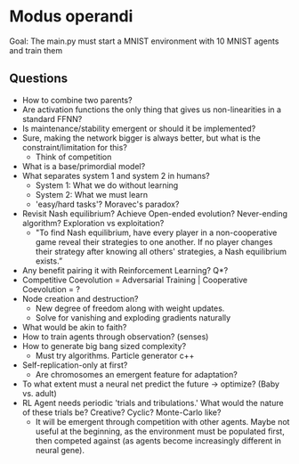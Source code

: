 # Modus operandi

Goal: The main.py must start a MNIST environment with 10 MNIST agents and train them

## Questions

- How to combine two parents?
- Are activation functions the only thing that gives us non-linearities in a standard FFNN?
- Is maintenance/stability emergent or should it be implemented?
- Sure, making the network bigger is always better, but what is the constraint/limitation for this?
  - Think of competition
- What is a base/primordial model?
- What separates system 1 and system 2 in humans?
  - System 1: What we do without learning
  - System 2: What we must learn
  - 'easy/hard tasks'? Moravec's paradox?
- Revisit Nash equilibrium? Achieve Open-ended evolution? Never-ending algorithm? Exploration vs exploitation?
  - "To find Nash equilibrium, have every player in a non-cooperative game reveal their strategies to one another. If no player changes their strategy after knowing all others' strategies, a Nash equilibrium exists.”
- Any benefit pairing it with Reinforcement Learning? Q*?
- Competitive Coevolution = Adversarial Training | Cooperative Coevolution = ?
- Node creation and destruction?
  - New degree of freedom along with weight updates.
  - Solve for vanishing and exploding gradients naturally
- What would be akin to faith?
- How to train agents through observation? (senses)
- How to generate big bang sized complexity?
  - Must try algorithms. Particle generator c++
- Self-replication-only at first?
  - Are chromosomes an emergent feature for adaptation?
- To what extent must a neural net predict the future -> optimize? (Baby vs. adult)
- RL Agent needs periodic 'trials and tribulations.' What would the nature of these trials be? Creative? Cyclic? Monte-Carlo like?
  - It will be emergent through competition with other agents. Maybe not useful at the beginning, as the environment must be populated first, then competed against (as agents become increasingly different in neural gene).
